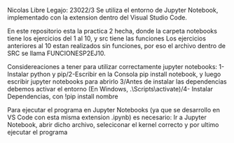 Nicolas Libre Legajo: 23022/3
Se utiliza el entorno de Jupyter Notebook, implementado con la extension dentro del Visual Studio Code.

En este repositorio esta la practica 2 hecha, donde la carpeta notebooks tiene los ejercicios del 1 al 10, y src tiene las funciones 
Los ejercicios anteriores al 10 estan realizados sin funciones, por eso el archivo dentro de SRC se llama FUNCIONESP2EJ10.

Considereaciones a tener para utilizar correctamente jupyter notebooks:
1- Instalar python y pip/2-Escribir en la Consola pip install notebook, y luego escribir jupyter notebooks para abrirlo
3/Antes de instalar las dependencias debemos activar el entorno (En Windows, .\Scripts\activate)/4- Instalar Dependencias, con !pip install nombre

Para ejecutar el programa en Jupyter Notebooks (ya que se desarrollo en VS Code con esta misma extension .ipynb) es necesario:
Ir a Jupyter Notebook, abrir dicho archivo, seleciconar el kernel correcto y por ultimo ejecutar el programa

